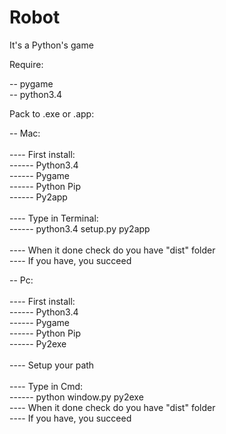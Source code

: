 # Robot

It's a Python's game

Require:

-- pygame <br>
-- python3.4

Pack to .exe or .app:

-- Mac: <br> <br>
---- First install: <br>
------ Python3.4 <br>
------ Pygame <br>
------ Python Pip <br>
------ Py2app <br> <br>
---- Type in Terminal: <br>
------ python3.4 setup.py py2app <br> <br>
---- When it done check do you have "dist" folder <br>
---- If you have, you succeed <br>

-- Pc: <br> <br>
---- First install: <br>
------ Python3.4 <br>
------ Pygame <br>
------ Python Pip <br>
------ Py2exe <br> <br>
---- Setup your path <br> <br>
---- Type in Cmd: <br>
------ python window.py py2exe <br>
---- When it done check do you have "dist" folder <br>
---- If you have, you succeed <br>
